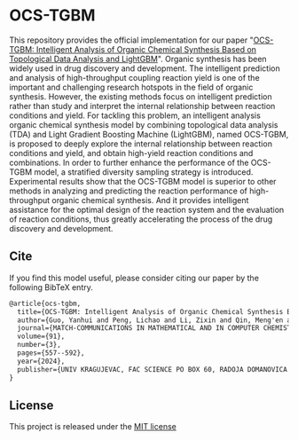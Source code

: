 # OCS-TGBM
This repository provides the official implementation for our paper "[OCS-TGBM: Intelligent Analysis of Organic Chemical Synthesis Based on Topological Data Analysis and LightGBM](https://match.pmf.kg.ac.rs/electronic_versions/Match91/n3/match91n3_557-592.pdf)". Organic synthesis has been widely used in drug discovery and development. The intelligent prediction and analysis of high-throughput coupling reaction yield is one of the important and challenging research hotspots in the field of organic synthesis. However, the existing methods focus on intelligent prediction rather than study and interpret the internal relationship between reaction conditions and yield. For tackling this problem, an intelligent analysis organic chemical synthesis model by combining topological data analysis (TDA) and Light Gradient Boosting Machine (LightGBM), named OCS-TGBM, is proposed to deeply explore the internal relationship between reaction conditions and yield, and obtain high-yield reaction conditions and combinations. In order to further enhance the performance of the OCS-TGBM model, a stratified diversity sampling strategy is introduced. Experimental results show that the OCS-TGBM model is superior to other methods in analyzing and predicting the reaction performance of high-throughput organic chemical synthesis. And it provides intelligent assistance for the optimal design of the reaction system and the evaluation of reaction conditions, thus greatly accelerating the process of the drug discovery and development.

## Cite

If you find this model useful, please consider citing our paper by the following BibTeX entry.

```latex
@article{ocs-tgbm,
  title={OCS-TGBM: Intelligent Analysis of Organic Chemical Synthesis Based on Topological Data Analysis and LightGBM},
  author={Guo, Yanhui and Peng, Lichao and Li, Zixin and Qin, Meng'en and Jiao, Xue and Chai, Yun and Yang, Xiaohui},
  journal={MATCH-COMMUNICATIONS IN MATHEMATICAL AND IN COMPUTER CHEMISTRY},
  volume={91},
  number={3},
  pages={557--592},
  year={2024},
  publisher={UNIV KRAGUJEVAC, FAC SCIENCE PO BOX 60, RADOJA DOMANOVICA 12, KRAGUJEVAC~…}
}
```

## License

This project is released under the [MIT license](LICENSE)
